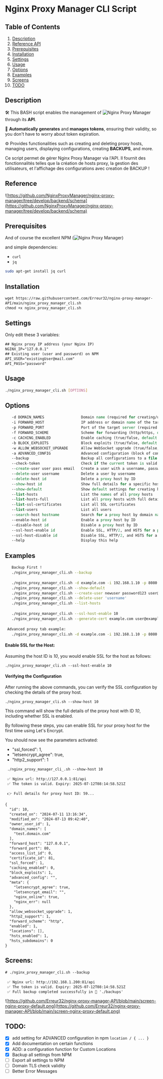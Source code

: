 # Nginx Proxy Manager CLI Script

## Table of Contents

1. [Description](#description)
2. [Reference API](#reference)
3. [Prerequisites](#prerequisites)
4. [Installation](#installation)
5. [Settings](#settings)
6. [Usage](#usage)
7. [Options](#options)
8. [Examples](#examples)
9. [Screens](#screens)
10. [TODO](#todo)

## Description

🛠️ This BASH script enables the management of ![Nginx Proxy Manager](https://github.com/NginxProxyManager/nginx-proxy-manager?utm_source=nginx-proxy-manager) through its **API**.

🔑 **Automatically generates** and **manages tokens**, ensuring their validity, so you don't have to worry about token expiration.

⚙️ Provides functionalities such as creating and deleting proxy hosts, managing users, displaying configurations, creating **BACKUPS**, and more.

Ce script permet de gérer Nginx Proxy Manager via l'API. Il fournit des fonctionnalités telles que la création de hosts proxy, la gestion des utilisateurs, et l'affichage des configurations avec creation de BACKUP !

## Reference
![https://github.com/NginxProxyManager/nginx-proxy-manager/tree/develop/backend/schema](https://github.com/NginxProxyManager/nginx-proxy-manager/tree/develop/backend/schema)

## Prerequisites

And of course the excellent NPM (![Nginx Proxy Manager](https://github.com/NginxProxyManager/nginx-proxy-manager?utm_source=nginx-proxy-manager))

and simple dependencies:

- `curl`
- `jq`

```bash
sudo apt-get install jq curl
```

## Installation 
```
wget https://raw.githubusercontent.com/Erreur32/nginx-proxy-manager-API/main/nginx_proxy_manager_cli.sh
chmod +x nginx_proxy_manager_cli.sh
```

## Settings
Only edit these 3 variables:

```
## Nginx proxy IP address (your Nginx IP)
NGINX_IP="127.0.0.1"
## Existing user (user and password) on NPM
API_USER="existingUser@mail.com"
API_PASS="password"
```

## Usage
```bash
./nginx_proxy_manager_cli.sh [OPTIONS]
```

## Options
```tcl
   -d DOMAIN_NAMES                 Domain name (required for creating/updating hosts)
   -i FORWARD_HOST                 IP address or domain name of the target server (required for creating/updating hosts)
   -p FORWARD_PORT                 Port of the target server (required for creating/updating hosts)
   -f FORWARD_SCHEME               Scheme for forwarding (http/https, default: http)
   -c CACHING_ENABLED              Enable caching (true/false, default: false)
   -b BLOCK_EXPLOITS               Block exploits (true/false, default: true)
   -w ALLOW_WEBSOCKET_UPGRADE      Allow WebSocket upgrade (true/false, default: true)
   -a ADVANCED_CONFIG              Advanced configuration (block of configuration settings)
   --backup                        Backup all configurations to a file
   --check-token                   Check if the current token is valid
   --create-user user pass email   Create a user with a username, password and email
   --delete-user username          Delete a user by username
   --delete-host id                Delete a proxy host by ID
   --show-host id                  Show full details for a specific host by ID
   --show-default                  Show default settings for creating hosts
   --list-hosts                    List the names of all proxy hosts
   --list-hosts-full               List all proxy hosts with full details
   --list-ssl-certificates         List all SSL certificates
   --list-users                    List all users
   --search-host hostname          Search for a proxy host by domain name
   --enable-host id                Enable a proxy host by ID
   --disable-host id               Disable a proxy host by ID
   --ssl-host-enable id            Enable SSL, HTTP/2, and HSTS for a proxy host (will generate let's encrypt certif auto)
   --ssl-host-disable id           Disable SSL, HTTP/2, and HSTS for a proxy host
   --help                          Display this help

```

## Examples
```bash
   Backup First !
   ./nginx_proxy_manager_cli.sh --backup

   ./nginx_proxy_manager_cli.sh -d example.com -i 192.168.1.10 -p 8080 (check default values below)
   ./nginx_proxy_manager_cli.sh --show-default
   ./nginx_proxy_manager_cli.sh --create-user newuser password123 user@example.com
   ./nginx_proxy_manager_cli.sh --delete-user 'username'
   ./nginx_proxy_manager_cli.sh --list-hosts

   ./nginx_proxy_manager_cli.sh --ssl-host-enable 10
   ./nginx_proxy_manager_cli.sh --generate-cert example.com user@example.com --custom (not finish)

 Advanced proxy tab example:
   ./nginx_proxy_manager_cli.sh -d example.com -i 192.168.1.10 -p 8080 -a 'proxy_set_header X-Real-IP $remote_addr; proxy_set_header X-Forwarded-For $proxy_add_x_forwarded_for;'

```
 

#### Enable SSL for the Host:

  Assuming the host ID is *10*, you would enable SSL for the host as follows:

    ./nginx_proxy_manager_cli.sh --ssl-host-enable 10

#### Verifying the Configuration

  After running the above commands, you can verify the SSL configuration by checking the details of the proxy host.

    ./nginx_proxy_manager_cli.sh --show-host 10

This command will show the full details of the proxy host with ID *10*, including whether SSL is enabled.

By following these steps, you can enable SSL for your proxy host for the first time using Let's Encrypt.

You should now see the parameters activated: 
  - "ssl_forced": 1,
  - "letsencrypt_agree": true,
  - "http2_support": 1

```
 ./nginx_proxy_manager_cli_.sh --show-host 10

 ✅ Nginx url: http://127.0.0.1:81/api
 ✅ The token is valid. Expiry: 2025-07-12T08:14:58.521Z

 👉 Full details for proxy host ID: 59...

{
  "id": 10,
  "created_on": "2024-07-11 13:16:34",
  "modified_on": "2024-07-13 09:42:40",
  "owner_user_id": 1,
  "domain_names": [
    "test.domain.com"
  ],
  "forward_host": "127.0.0.1",
  "forward_port": 80,
  "access_list_id": 0,
  "certificate_id": 81,
  "ssl_forced": 1,
  "caching_enabled": 0,
  "block_exploits": 1,
  "advanced_config": "",
  "meta": {
    "letsencrypt_agree": true,
    "letsencrypt_email": "",
    "nginx_online": true,
    "nginx_err": null
  },
  "allow_websocket_upgrade": 1,
  "http2_support": 1,
  "forward_scheme": "http",
  "enabled": 1,
  "locations": [],
  "hsts_enabled": 1,
  "hsts_subdomains": 0
}

```

 
## Screens:
```
# ./nginx_proxy_manager_cli.sh --backup

 ✅ Nginx url: http://192.168.1.200:81/api
 ✅ The token is valid. Expiry: 2025-07-12T08:14:58.521Z
 ✅ Full backup completed successfully in 📂 './backups'

```


![https://github.com/Erreur32/nginx-proxy-manager-API/blob/main/screen-nginx-proxy-default.png](https://github.com/Erreur32/nginx-proxy-manager-API/blob/main/screen-nginx-proxy-default.png)

## TODO:
- [x] add setting for ADVANCED configuration in npm `location / { ... }`
- [x] Add documentation on certain functions
- [x] ADD: a configuration function for Custom Locations
- [x] Backup  all settings from NPM
- [ ] Export  all settings to NPM 
- [ ] Domain TLS check validity
- [ ] Better Error Messages

